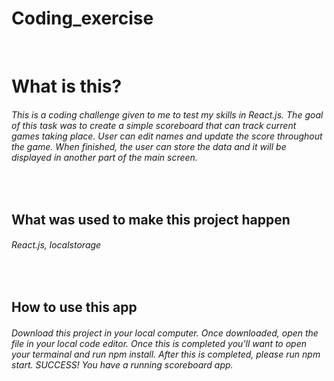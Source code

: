 # Coding_exercise 
</br>
<h1> What is this?</h1>
<h6>This is a coding challenge given to me to test my skills in React.js. The goal of this task was to create a simple scoreboard that can track current games taking place. User can edit names and update the score throughout the game. When finished, the user can store the data and it will be displayed in another part of the main screen.</h6>
</br>
<h2> What was used to make this project happen </h2>
<h6> React.js, localstorage </h6>
</br>
<h2> How to use this app</h2>
<h6> Download this project in your local computer. Once downloaded, open the file in your local code editor. Once this is completed you'll want to open your termainal and run npm install. After this is completed, please run npm start. SUCCESS! You have a running scoreboard app.</h6>
